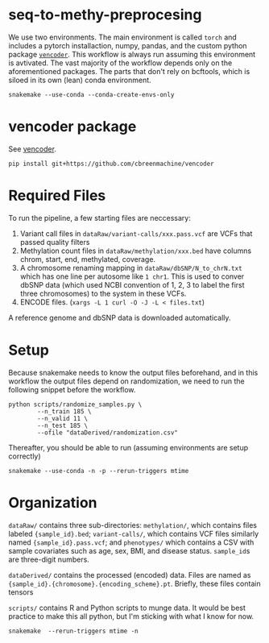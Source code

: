 # seq-to-methy-preprocesing

We use two environments. The main environment is called `torch` and includes a pytorch installaction, numpy, pandas, and the custom python package [`vencoder`](github.com/cbreenmachine/vencoder). This workflow is always run assuming this environment is avtivated. The vast majority of the workflow depends only on the aforementioned packages. The parts that don't rely on bcftools, which is siloed in its own (lean) conda environment.

```
snakemake --use-conda --conda-create-envs-only
```

# vencoder package

See [vencoder](https://github.com/cbreenmachine/vencoder).

```
pip install git+https://github.com/cbreenmachine/vencoder
```


# Required Files

To run the pipeline, a few starting files are neccessary:
1. Variant call files in `dataRaw/variant-calls/xxx.pass.vcf` are VCFs that passed quality filters
2. Methylation count files in `dataRaw/methylation/xxx.bed` have columns chrom, start, end, methylated, coverage.
3. A chromosome renaming mapping in `dataRaw/dbSNP/N_to_chrN.txt` which has one line per autosome like `1 chr1`. This is used to conver dbSNP data (which used NCBI convention of 1, 2, 3 to label the first three chromosomes) to the system in these VCFs. 
4. ENCODE files. (`xargs -L 1 curl -O -J -L < files.txt`)

A reference genome and dbSNP data is downloaded automatically.

# Setup

Because snakemake needs to know the output files beforehand, and in this workflow the output files depend on randomization, we need to run the following snippet before the workflow.

```
python scripts/randomize_samples.py \
        --n_train 185 \
        --n_valid 11 \
        --n_test 185 \
        --ofile "dataDerived/randomization.csv"
```

Thereafter, you should be able to run (assuming environments are setup correctly)

```
snakemake --use-conda -n -p --rerun-triggers mtime
```

# Organization

`dataRaw/` contains three sub-directories: `methylation/`, which contains files labeled `{sample_id}.bed`; `variant-calls/`, which contains VCF files similarly named `{sample_id}.pass.vcf`; and `phenotypes/` which contains a CSV with sample covariates such as age, sex, BMI, and disease status. `sample_id`s are three-digit numbers.

`dataDerived/` contains the processed (encoded) data. Files are named as `{sample_id}.{chromosome}.{encoding_scheme}.pt`. Briefly, these files contain tensors 

`scripts/` contains R and Python scripts to munge data. It would be best practice to make this all python, but I'm sticking with what I know for now.


`snakemake  --rerun-triggers mtime -n`